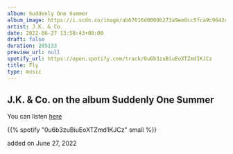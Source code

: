 ```yaml
---
album: Suddenly One Summer
album_image: https://i.scdn.co/image/ab67616d0000b273a9ee0cc5fca9c9642d569edd
artist: J.K. & Co.
date: 2022-06-27 13:58:43+00:00
draft: false
duration: 285133
preview_url: null
spotify_url: https://open.spotify.com/track/0u6b3zuBiuEoXTZmd1KJCz
title: Fly
type: music
---
```



## J.K. & Co. on the album Suddenly One Summer

You can listen [here](https://open.spotify.com/track/0u6b3zuBiuEoXTZmd1KJCz)

{{% spotify "0u6b3zuBiuEoXTZmd1KJCz" small %}}

added on June 27, 2022